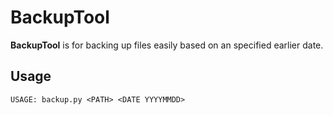 # BackupTool

__BackupTool__ is for backing up files easily based on an specified earlier date.

## Usage
```
USAGE: backup.py <PATH> <DATE YYYYMMDD>
```
